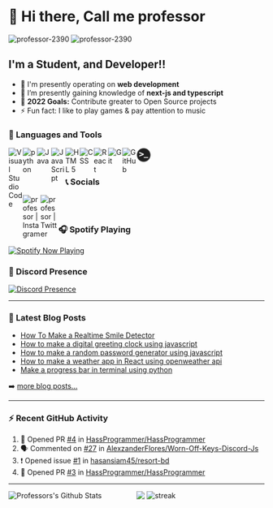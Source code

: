 # 👋 Hi there, Call me <strong>professor</strong>

<p align="left"><img src="https://komarev.com/ghpvc/?username=professor-2390" alt="professor-2390" /> 
<img src="https://img.shields.io/github/followers/professor-2390?label=follow&style=social" alt="professor-2390" /> 
</p>

## I'm a Student, and Developer!!
- 🔭 I'm presently operating on <strong>web development</strong>
- 🌱 I’m presently gaining knowledge of <strong>next-js and typescript</strong>
- 🥅 <strong>2022 Goals:</strong> Contribute greater to Open Source projects
- ⚡ Fun fact: I like to play games & pay attention to music

### 🧰 Languages and Tools

<img align="left" alt="Visual Studio Code" width="28px" src="https://img.icons8.com/plasticine/100/000000/visual-studio-code-2019.png"/>

<img align="left" alt="python" width="28px" src="https://img.icons8.com/color/48/000000/python.png" />

<img align="left" alt="Java" width="28px" src="https://img.icons8.com/color/48/000000/java-coffee-cup-logo.png"/>

<img align="left" alt="JavaScript" width="28px" src="https://img.icons8.com/dusk/64/000000/javascript-logo.png" />

<img align="left" alt="HTML 5" width="28px" src="https://img.icons8.com/color/48/000000/html-5.png"/>

<img align="left" alt="CSS" width="28px" src="https://img.icons8.com/dusk/64/000000/css3.png"/>

<img align="left" alt="React" width="28px" src="https://img.icons8.com/bubbles/50/000000/react.png" />

<img align="left" alt="Git" width="28px" src="https://img.icons8.com/color/48/000000/git.png" />

<img align="left" alt="GitHub" width="28px" src="https://img.icons8.com/dusk/48/000000/github.png"/>

<img align="left" alt="Terminal" width="28px" src="https://raw.githubusercontent.com/github/explore/80688e429a7d4ef2fca1e82350fe8e3517d3494d/topics/terminal/terminal.png" />

<br/>
<br/>

### 📞 Socials

<!--Instagram-->
[<img align="left" alt="professor | Instagram" width="35px" src="https://img.icons8.com/fluent/45/000000/instagram-new.png" />][instagram]

<!--Twitter-->
[<img align="left" alt="professor | Twitter" width="35px" src="https://img.icons8.com/fluent/45/000000/twitter.png" />][twitter]


<br />
<br />

### 🎧 Spotify Playing
[<img src="https://spotify-now-playing-gold-psi.vercel.app/api/spotify-playing" alt="Spotify Now Playing" width="420" />](https://open.spotify.com/user/184hzf7ou1s5973vd4voo60h7?si=e3610c6b75614519)

### 🎈 Discord Presence 

[![Discord Presence](https://lanyard-profile-readme.vercel.app/api/628269010362040321)](https://discord.com/users/628269010362040321)


---

### 📕 Latest Blog Posts
<!-- BLOG-POST-LIST:START -->
- [How To Make a Realtime Smile Detector](https://dev.to/professor-2390/realtime-smile-detector-299e)
- [How to make a digital greeting clock using javascript](https://dev.to/professor-2390/how-to-make-a-digital-greeting-clock-using-javascript-2dji)
- [How to make a random password generator using javascript](https://dev.to/professor-2390/how-to-make-a-random-password-generator-using-javascript-2bae)
- [How to make a weather app in React using openweather api](https://dev.to/professor-2390/how-to-make-a-weather-app-in-react-using-openweather-api-dif)
- [Make a progress bar in terminal using python](https://dev.to/professor-2390/make-a-progress-bar-in-terminal-using-python-fo8)
<!-- BLOG-POST-LIST:END -->

➡️ [more blog posts...](https://dev.to/professor-2390)

---
### :zap: Recent GitHub Activity
<!--START_SECTION:activity-->
1. 💪 Opened PR [#4](https://github.com/HassProgrammer/HassProgrammer/pull/4) in [HassProgrammer/HassProgrammer](https://github.com/HassProgrammer/HassProgrammer)
2. 🗣 Commented on [#27](https://github.com/AlexzanderFlores/Worn-Off-Keys-Discord-Js/issues/27) in [AlexzanderFlores/Worn-Off-Keys-Discord-Js](https://github.com/AlexzanderFlores/Worn-Off-Keys-Discord-Js)
3. ❗️ Opened issue [#1](https://github.com/hasansiam45/resort-bd/issues/1) in [hasansiam45/resort-bd](https://github.com/hasansiam45/resort-bd)
4. 💪 Opened PR [#3](https://github.com/HassProgrammer/HassProgrammer/pull/3) in [HassProgrammer/HassProgrammer](https://github.com/HassProgrammer/HassProgrammer)
<!--END_SECTION:activity-->
---

  

  
<img align="left" alt="Professors's Github Stats" src="https://github-readme-stats.vercel.app/api?username=professor-2390&&show_icons=true&theme=dark" width="50%" />
<img align="right" alt="streak" src="https://github-readme-streak-stats.herokuapp.com/?user=professor-2390&theme=highcontrast" width="46%"/>

<img src="https://activity-graph.herokuapp.com/graph?username=professor-2390&theme=xcode">

[twitter]: https://twitter.com/professor2390
[instagram]: https://www.instagram.com/professor_2390/
